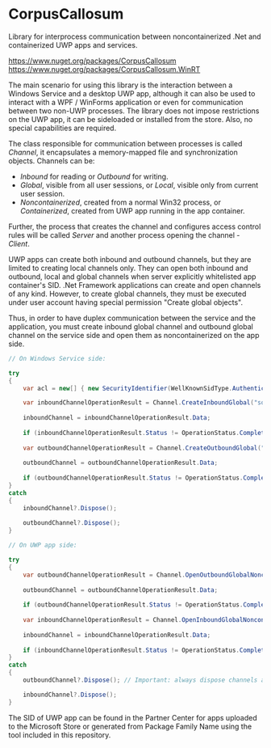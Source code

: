 # CorpusCallosum
Library for interprocess communication between noncontainerized .Net and containerized UWP apps and services.

https://www.nuget.org/packages/CorpusCallosum
https://www.nuget.org/packages/CorpusCallosum.WinRT

The main scenario for using this library is the interaction between a Windows Service and a desktop UWP app, although it can also be used to interact with a WPF / WinForms application or even for communication between two non-UWP processes. The library does not impose restrictions on the UWP app, it can be sideloaded or installed from the store. Also, no special capabilities are required.

The class responsible for communication between processes is called *Channel*, it encapsulates a memory-mapped file and synchronization objects. Channels can be:
- *Inbound* for reading or *Outbound* for writing.
- *Global*, visible from all user sessions, or *Local*, visible only from current user session.
- *Noncontainerized*, created from a normal Win32 process, or *Containerized*, created from UWP app running in the app container.

Further, the process that creates the channel and configures access control rules will be called *Server* and another process opening the channel - *Client*.

UWP apps can create both inbound and outbound channels, but they are limited to creating local channels only. They can open both inbound and outbound, local and global channels when server explicitly whitelisted app container's SID.
.Net Framework applications can create and open channels of any kind. However, to create global channels, they must be executed under user account having special permission "Create global objects".

Thus, in order to have duplex communication between the service and the application, you must create inbound global channel and outbound global channel on the service side and open them as noncontainerized on the app side.

```csharp
// On Windows Service side:

try
{
    var acl = new[] { new SecurityIdentifier(WellKnownSidType.AuthenticatedUserSid, null), new SecurityIdentifier(YourUwpAppContainerSid) };

    var inboundChannelOperationResult = Channel.CreateInboundGlobal("some_channel_name", acl);
  
    inboundChannel = inboundChannelOperationResult.Data;
  
    if (inboundChannelOperationResult.Status != OperationStatus.Completed) { ... }
  
    var outboundChannelOperationResult = Channel.CreateOutboundGlobal("another_channel_name", acl);
  
    outboundChannel = outboundChannelOperationResult.Data;
  
    if (outboundChannelOperationResult.Status != OperationStatus.Completed) { ... }
}
catch
{
    inboundChannel?.Dispose();
    
    outboundChannel?.Dispose();
}
```

```csharp
// On UWP app side:

try
{
    var outboundChannelOperationResult = Channel.OpenOutboundGlobalNoncontainerized("some_channel_name"); // It's outbound on this side
    
    outboundChannel = outboundChannelOperationResult.Data;
    
    if (outboundChannelOperationResult.Status != OperationStatus.Completed) { ... }
        
    var inboundChannelOperationResult = Channel.OpenInboundGlobalNoncontainerized("another_channel_name");
  
    inboundChannel = inboundChannelOperationResult.Data;
  
    if (inboundChannelOperationResult.Status != OperationStatus.Completed) { ... }    
}
catch
{
    outboundChannel?.Dispose(); // Important: always dispose channels as soon as they became unnecessary. Don't forget to handle UWP app suspension.

    inboundChannel?.Dispose();
}
```

The SID of UWP app can be found in the Partner Center for apps uploaded to the Microsoft Store or generated from Package Family Name using the tool included in this repository.
